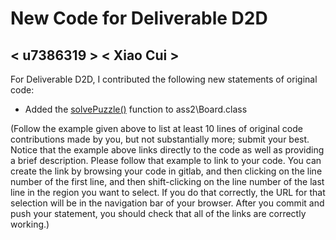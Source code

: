 # New Code for Deliverable D2D

## < u7386319 > < Xiao Cui >

For Deliverable D2D, I contributed the following new statements of original code:

- Added the [solvePuzzle()](https://gitlab.cecs.anu.edu.au/u7386319/comp1110-ass2-thu16e/-/blob/master/src/comp1110/ass2/Board.java#L279-315) function to ass2\Board.class

(Follow the example given above to list at least 10 lines of original code contributions made by you, but not substantially more; submit your best. Notice that the example above links directly to the code as well as providing a brief description.   Please follow that example to link to your code.  You can create the link by browsing your code in gitlab, and then clicking on the line number of the first line, and then shift-clicking on the line number of the last line in the region you want to select.  If you do that correctly, the URL for that selection will be in the navigation bar of your browser.  After you commit and push your statement, you should check that all of the links are correctly working.)